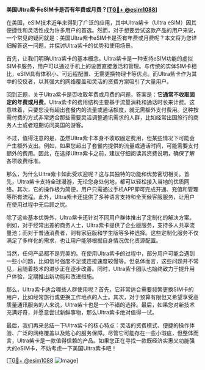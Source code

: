 **美国Ultra紫卡eSIM卡是否有年费或月费？[[TG💪+ @esim1088](https://t.me/s/esim1088)]**

在美国，eSIM技术近年来得到了广泛的应用，其中Ultra紫卡（Ultra eSIM）因其便捷性和灵活性成为许多用户的首选。然而，对于想要尝试这款产品的用户来说，一个常见的疑问就是：美国Ultra紫卡eSIM卡是否有年费或月费呢？本文将为您详细解答这一问题，并探讨Ultra紫卡的优势和使用场景。

首先，让我们明确Ultra紫卡的基本概念。Ultra紫卡是一种支持eSIM功能的虚拟SIM卡服务，用户可以通过手机上的设置直接激活和管理。与传统的实体SIM卡相比，eSIM具有体积小、可远程配置、无需更换物理卡等优点。而Ultra紫卡作为其中的佼佼者，以其强大的网络覆盖和灵活的资费方案吸引了大量用户。

回到正题，关于Ultra紫卡是否收取年费或月费的问题，答案是：**它通常不收取固定的年费或月费**。Ultra紫卡的费用结构主要基于流量消耗和通话时长来计费。这意味着，只要您没有超出套餐内的流量或通话额度，就无需额外支付费用。这种按需付费的方式非常适合那些需要灵活调整通讯需求的人群，比如经常出国旅行的商务人士或者短期访问美国的游客。

不过，值得注意的是，虽然Ultra紫卡本身不收取固定费用，但某些情况下可能会产生额外支出。例如，如果您超出了套餐内提供的流量或通话时间，可能需要支付额外的费用。因此，在选择Ultra紫卡之前，建议仔细阅读其资费说明，确保了解各项收费标准。

那么，为什么Ultra紫卡如此受欢迎呢？这与其独特的功能和优势密切相关。首先，Ultra紫卡支持全球漫游，无论您身处何地，都可以轻松接入当地的优质网络。其次，它的操作极为简便，用户只需通过手机APP即可完成开通、充值和管理等所有流程。此外，Ultra紫卡还提供了多种语言支持和全天候客服服务，让用户在使用过程中无后顾之忧。

除了这些基本优势外，Ultra紫卡还针对不同用户群体推出了定制化的解决方案。例如，对于经常出差的商务人士，Ultra紫卡提供了企业版服务，支持多人共享流量池；而对于普通消费者，则有家庭版和学生版等多种选择。这些定制化服务不仅满足了多样化的需求，也让用户能够根据自身情况优化资源配置。

当然，任何产品都不是完美的。在使用Ultra紫卡的过程中，部分用户可能会遇到一些小问题，比如信号强度不足或连接速度较慢等。但总体而言，这些问题并不常见，且随着技术的进步正在逐步改善。同时，Ultra紫卡团队也始终致力于提升用户体验，定期推出新功能和改进措施。

那么，Ultra紫卡适合哪些人群使用呢？首先，它非常适合需要频繁更换SIM卡的用户，比如经常旅行或更换工作地点的人士。其次，对于预算有限但又希望享受高质量通讯服务的人来说，Ultra紫卡也是一个不错的选择。最后，如果您对新技术充满好奇，并愿意尝试新鲜事物，那么Ultra紫卡绝对值得一试。

最后，我们再来总结一下Ultra紫卡的核心特点：灵活的资费模式、便捷的操作体验、广泛的网络覆盖以及贴心的服务保障。尽管它可能存在一些小瑕疵，但整体而言，Ultra紫卡是一款值得信赖的产品。如果您正在寻找一款既经济实惠又功能强大的eSIM卡，不妨考虑一下美国Ultra紫卡吧！

[[TG💪+ @esim1088](https://t.me/s/esim1088) ![Image](https://i.postimg.cc/4NQfJmqS/Snipaste-2025-05-13-00-14-12.png)]